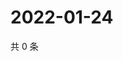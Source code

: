 # 2022-01-24

共 0 条

<!-- BEGIN WEIBO -->
<!-- 最后更新时间 Mon Jan 24 2022 13:12:28 GMT+0800 (China Standard Time) -->

<!-- END WEIBO -->
